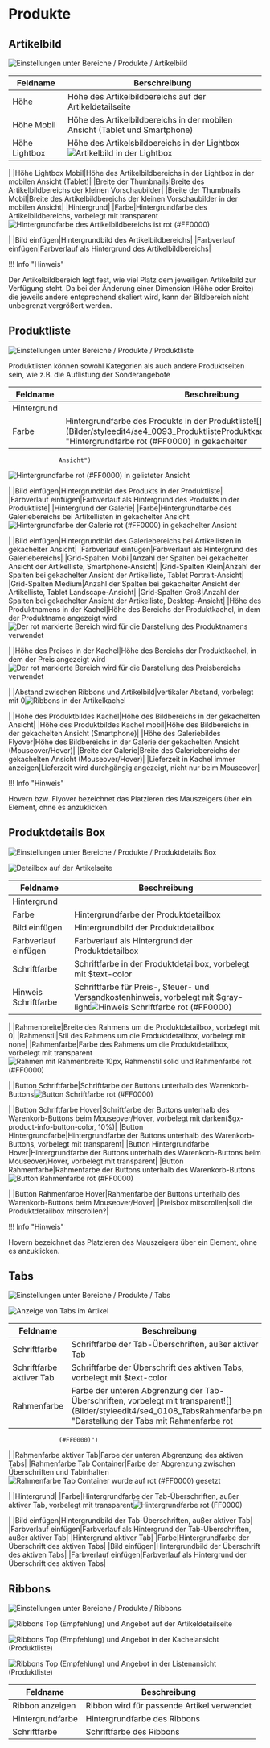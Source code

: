 # Produkte 

## Artikelbild 

![](Bilder/styleedit4/se4_0089_BereicheProdukteArtikelbild.png "Einstellungen unter Bereiche / Produkte /
        Artikelbild")

|Feldname|Berschreibung|
|--------|-------------|
|Höhe|Höhe des Artikelbildbereichs auf der Artikeldetailseite|
|Höhe Mobil|Höhe des Artikelbildbereichs in der mobilen Ansicht \(Tablet und Smartphone\)|
|Höhe Lightbox|Höhe des Artikelsbildbereichs in der Lightbox![](Bilder/styleedit4/se4_0090_ArtikelbildLightbox.png "Artikelbild in der Lightbox")

|
|Höhe Lightbox Mobil|Höhe des Artikelbildbereichs in der Lightbox in der mobilen Ansicht \(Tablet\)|
|Breite der Thumbnails|Breite des Artikelbildbereichs der kleinen Vorschaubilder|
|Breite der Thumbnails Mobil|Breite des Artikelbildbereichs der kleinen Vorschaubilder in der mobilen Ansicht|
|Hintergrund|
|Farbe|Hintergrundfarbe des Artikelbildbereichs, vorbelegt mit transparent![](Bilder/styleedit4/se4_0091_ArtikelbildHIntergrundfarbe.png "Hintergrundfarbe des Artikelbildbereichs ist rot
                  (#FF0000)")

|
|Bild einfügen|Hintergrundbild des Artikelbildbereichs|
|Farbverlauf einfügen|Farbverlauf als Hintergrund des Artikelbildbereichs|

!!! Info "Hinweis"
	

Der Artikelbildbereich legt fest, wie viel Platz dem jeweiligen Artikelbild zur Verfügung steht. Da bei der Änderung einer Dimension \(Höhe oder Breite\) die jeweils andere entsprechend skaliert wird, kann der Bildbereich nicht unbegrenzt vergrößert werden.

## Produktliste 

![](Bilder/styleedit4/se4_0092_BereicheProdukteProduktliste.png "Einstellungen unter Bereiche / Produkte /
        Produktliste")

Produktlisten können sowohl Kategorien als auch andere Produktseiten sein, wie z.B. die Auflistung der Sonderangebote

|Feldname|Beschreibung|
|--------|------------|
|Hintergrund|
|Farbe|Hintergrundfarbe des Produkts in der Produktliste![](Bilder/styleedit4/se4_0093_ProduktlisteProduktkachelHintergrundfarbe.png "Hintergrundfarbe rot (#FF0000) in gekachelter
                  Ansicht")

![](Bilder/styleedit4/se4_0094_ProduktlisteProdukteintragHintergrundfarbe.png "Hintergrundfarbe rot (#FF0000) in gelisteter
                  Ansicht")

|
|Bild einfügen|Hintergrundbild des Produkts in der Produktliste|
|Farbverlauf einfügen|Farbverlauf als Hintergrund des Produkts in der Produktliste|
|Hintergrund der Galerie|
|Farbe|Hintergrundfarbe des Galeriebereichs bei Artikellisten in gekachelter Ansicht![](Bilder/styleedit4/se4_0095_ProduktlisteHintergrundfarbeGalerie.png "Hintergrundfarbe der Galerie rot (#FF0000) in
                  gekachelter Ansicht")

|
|Bild einfügen|Hintergrundbild des Galeriebereichs bei Artikellisten in gekachelter Ansicht|
|Farbverlauf einfügen|Farbverlauf als Hintergrund des Galeriebereichs|
|Grid-Spalten Mobil|Anzahl der Spalten bei gekachelter Ansicht der Artikelliste, Smartphone-Ansicht|
|Grid-Spalten Klein|Anzahl der Spalten bei gekachelter Ansicht der Artikelliste, Tablet Portrait-Ansicht|
|Grid-Spalten Medium|Anzahl der Spalten bei gekachelter Ansicht der Artikelliste, Tablet Landscape-Ansicht|
|Grid-Spalten Groß|Anzahl der Spalten bei gekachelter Ansicht der Artikelliste, Desktop-Ansicht|
|Höhe des Produktnamens in der Kachel|Höhe des Bereichs der Produktkachel, in dem der Produktname angezeigt wird![](Bilder/styleedit4/se4_0096_ProduktlisteHoeheProduktname.png "Der rot markierte Bereich wird für die Darstellung
                  des Produktnamens verwendet")

|
|Höhe des Preises in der Kachel|Höhe des Bereichs der Produktkachel, in dem der Preis angezeigt wird![](Bilder/styleedit4/se4_0097_ProduktlisteHoehePreis.png "Der rot markierte Bereich wird für die Darstellung
                  des Preisbereichs verwendet")

|
|Abstand zwischen Ribbons und Artikelbild|vertikaler Abstand, vorbelegt mit 0![](Bilder/styleedit4/se4_0100_RibbonsArtikelkachel.png "Ribbons in der Artikelkachel")

|
|Höhe des Produktbildes Kachel|Höhe des Bildbereichs in der gekachelten Ansicht|
|Höhe des Produktbildes Kachel mobil|Höhe des Bildbereichs in der gekachelten Ansicht \(Smartphone\)|
|Höhe des Galeriebildes Flyover|Höhe des Bildbereichs in der Galerie der gekachelten Ansicht \(Mouseover/Hover\)|
|Breite der Galerie|Breite des Galeriebereichs der gekachelten Ansicht \(Mouseover/Hover\)|
|Lieferzeit in Kachel immer anzeigen|Lieferzeit wird durchgängig angezeigt, nicht nur beim Mouseover|

!!! Info "Hinweis"
	

Hovern bzw. Flyover bezeichnet das Platzieren des Mauszeigers über ein Element, ohne es anzuklicken.

## Produktdetails Box 

![](Bilder/styleedit4/se4_0099_BereicheProdukteProduktdetailsBox.png "Einstellungen unter Bereiche / Produkte /
        Produktdetails Box")

![](Bilder/styleedit4/se4_0101_Produktdetailbox.png "Detailbox auf der Artikelseite")

|Feldname|Beschreibung|
|--------|------------|
|Hintergrund|
|Farbe|Hintergrundfarbe der Produktdetailbox|
|Bild einfügen|Hintergrundbild der Produktdetailbox|
|Farbverlauf einfügen|Farbverlauf als Hintergrund der Produktdetailbox|
|Schriftfarbe|Schriftfarbe in der Produktdetailbox, vorbelegt mit $text-color|
|Hinweis Schriftfarbe|Schriftfarbe für Preis-, Steuer- und Versandkostenhinweis, vorbelegt mit $gray-light![](Bilder/styleedit4/se4_0102_ProduktdetailboxSchriftfarbeHinweis.png "Hinweis Schriftfarbe rot (#FF0000)")

|
|Rahmenbreite|Breite des Rahmens um die Produktdetailbox, vorbelegt mit 0|
|Rahmenstil|Stil des Rahmens um die Produktdetailbox, vorbelegt mit none|
|Rahmenfarbe|Farbe des Rahmens um die Produktdetailbox, vorbelegt mit transparent![](Bilder/styleedit4/se4_0103_ProduktdetailboxRahmen.png "Rahmen mit Rahmenbreite 10px,
                  Rahmenstil solid und
                  Rahmenfarbe rot (#FF0000)")

|
|Button Schriftfarbe|Schriftfarbe der Buttons unterhalb des Warenkorb-Buttons![](Bilder/styleedit4/se4_0104_ProduktdetailboxButtonSchriftfarbe.png "Button Schriftfarbe rot (#FF0000)")

|
|Button Schriftfarbe Hover|Schriftfarbe der Buttons unterhalb des Warenkorb-Buttons beim Mouseover/Hover, vorbelegt mit darken\($gx-product-info-button-color, 10%\)|
|Button Hintergrundfarbe|Hintergrundfarbe der Buttons unterhalb des Warenkorb-Buttons, vorbelegt mit transparent|
|Button Hintergrundfarbe Hover|Hintergrundfarbe der Buttons unterhalb des Warenkorb-Buttons beim Mouseover/Hover, vorbelegt mit transparent|
|Button Rahmenfarbe|Rahmenfarbe der Buttons unterhalb des Warenkorb-Buttons![](Bilder/styleedit4/se4_0105_ProduktdetailboxButtonRahmenfarbe.png "Button Rahmenfarbe rot (#FF0000)")

|
|Button Rahmenfarbe Hover|Rahmenfarbe der Buttons unterhalb des Warenkorb-Buttons beim Mouseover/Hover|
|Preisbox mitscrollen|soll die Produktdetailbox mitscrollen?|

!!! Info "Hinweis"
	

Hovern bezeichnet das Platzieren des Mauszeigers über ein Element, ohne es anzuklicken.

## Tabs 

![](Bilder/styleedit4/se4_0106_BereicheProdukteTabs.png "Einstellungen unter Bereiche / Produkte /
        Tabs")

![](Bilder/styleedit4/se4_0107_Tabs.png "Anzeige von Tabs im Artikel")

|Feldname|Beschreibung|
|--------|------------|
|Schriftfarbe|Schriftfarbe der Tab-Überschriften, außer aktiver Tab|
|Schriftfarbe aktiver Tab|Schriftfarbe der Überschrift des aktiven Tabs, vorbelegt mit $text-color|
|Rahmenfarbe|Farbe der unteren Abgrenzung der Tab-Überschriften, vorbelegt mit transparent![](Bilder/styleedit4/se4_0108_TabsRahmenfarbe.png "Darstellung der Tabs mit Rahmenfarbe rot
                  (#FF0000)")

|
|Rahmenfarbe aktiver Tab|Farbe der unteren Abgrenzung des aktiven Tabs|
|Rahmenfarbe Tab Container|Farbe der Abgrenzung zwischen Überschriften und Tabinhalten![](Bilder/styleedit4/se4_0109_TabsRahmenfarbeTabContainer.png "Rahmenfarbe Tab Container wurde auf rot (#FF0000)
                  gesetzt")

|
|Hintergrund|
|Farbe|Hintergrundfarbe der Tab-Überschriften, außer aktiver Tab, vorbelegt mit transparent![](Bilder/styleedit4/se4_0110_TabsHintergrundfarbe.png "Hintergrundfarbe rot (FF0000)")

|
|Bild einfügen|Hintergrundbild der Tab-Überschriften, außer aktiver Tab|
|Farbverlauf einfügen|Farbverlauf als Hintergrund der Tab-Überschriften, außer aktiver Tab|
|Hintergrund aktiver Tab|
|Farbe|Hintergrundfarbe der Überschrift des aktiven Tabs|
|Bild einfügen|Hintergrundbild der Überschrift des aktiven Tabs|
|Farbverlauf einfügen|Farbverlauf als Hintergrund der Überschrift des aktiven Tabs|

## Ribbons 

![](Bilder/styleedit4/se4_0111_BereicheProdukteRibbons.png "Einstellungen unter Bereiche / Produkte /
        Ribbons")

![](Bilder/styleedit4/se4_0112_RibbonsDetailseite.png "Ribbons Top (Empfehlung) und
        Angebot auf der Artikeldetailseite")

![](Bilder/styleedit4/se4_0113_RibbonsKachel.png "Ribbons Top (Empfehlung) und
        Angebot in der Kachelansicht (Produktliste)")

![](Bilder/styleedit4/se4_0114_RibbonsListe.png "Ribbons Top (Empfehlung) und
        Angebot in der Listenansicht (Produktliste)")

|Feldname|Beschreibung|
|--------|------------|
|Ribbon anzeigen|Ribbon wird für passende Artikel verwendet|
|Hintergrundfarbe|Hintergrundfarbe des Ribbons|
|Schriftfarbe|Schriftfarbe des Ribbons|




